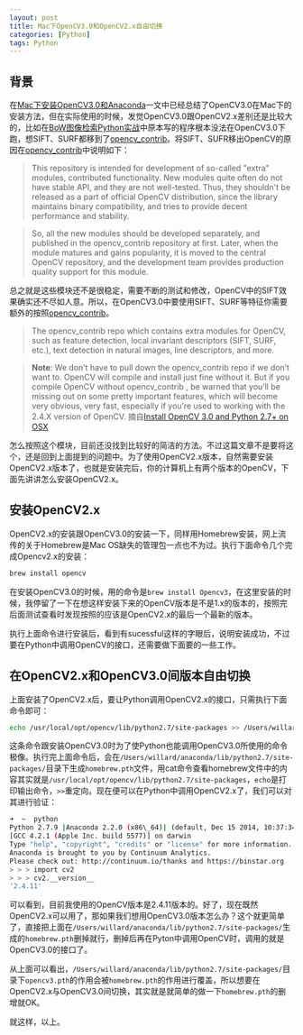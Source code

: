 ```yaml
---
layout: post
title: Mac下OpenCV3.0和OpenCV2.x自由切换
categories: [Python]
tags: Python
---
```


## 背景

在[Mac下安装OpenCV3.0和Anaconda][1]一文中已经总结了OpenCV3.0在Mac下的安装方法，但在实际使用的时候，发觉OpenCV3.0跟OpenCV2.x差别还是比较大的，比如在[BoW图像检索Python实战][2]中原本写的程序根本没法在OpenCV3.0下跑，想SIFT、SURF都移到了[opencv\_contrib][3]。将SIFT、SUFR移出OpenCV的原因在[opencv\_contrib][4]中说明如下：

> This repository is intended for development of so-called "extra" modules, contributed functionality. New modules quite often do not have stable API, and they are not well-tested. Thus, they shouldn't be released as a part of official OpenCV distribution, since the library maintains binary compatibility, and tries to provide decent performance and stability.

> So, all the new modules should be developed separately, and published in the opencv\_contrib repository at first. Later, when the module matures and gains popularity, it is moved to the central OpenCV repository, and the development team provides production quality support for this module.

总之就是这些模块还不是很稳定，需要不断的测试和修改，OpenCV中的SIFT效果确实还不尽如人意。所以，在OpenCV3.0中要使用SIFT、SURF等特征你需要额外的按照[opencv\_contrib][5]。

> The opencv\_contrib  repo which contains extra modules for OpenCV, such as feature detection, local invariant descriptors (SIFT, SURF, etc.), text detection in natural images, line descriptors, and more.

> **Note**: We don’t have to pull down the opencv\_contrib  repo if we don’t want to. OpenCV will compile and install just fine without it. But if you compile OpenCV without opencv\_contrib , be warned that you’ll be missing out on some pretty important features, which will become very obvious, very fast, especially if you’re used to working with the 2.4.X version of OpenCV.                    摘自[Install OpenCV 3.0 and Python 2.7+ on OSX][6]

怎么按照这个模块，目前还没找到比较好的简洁的方法。不过这篇文章不是要将这个，还是回到上面提到的问题中。为了使用OpenCV2.x版本，自然需要安装OpenCV2.x版本了，也就是安装完后，你的计算机上有两个版本的OpenCV，下面先讲讲怎么安装OpenCV2.x。

## 安装OpenCV2.x
OpenCV2.x的安装跟OpenCV3.0的安装一下，同样用Homebrew安装，网上流传的关于Homebrew是Mac OS缺失的管理包一点也不为过。执行下面命令几个完成Opencv2.x的安装：

```sh
brew install opencv
```

在安装OpenCV3.0的时候，用的命令是`brew install Opencv3`，在这里安装的时候，我停留了一下在想这样安装下来的OpenCV版本是不是1.x的版本的，按照完后面测试查看时发现按照的应该是OpenCV2.x的最后一个最新的版本。

执行上面命令进行安装后，看到有sucessful这样的字眼后，说明安装成功，不过要在Python中调用OpenCV的接口，还需要做下面要的一些工作。

## 在OpenCV2.x和OpenCV3.0间版本自由切换
上面安装了OpenCV2.x后，要让Python调用OpenCV2.x的接口，只需执行下面命令即可：

```sh
echo /usr/local/opt/opencv/lib/python2.7/site-packages >> /Users/willard/anaconda/lib/python2.7/site-packages/homebrew.pth # choose opencv2
```

这条命令跟安装OpenCV3.0时为了使Python也能调用OpenCV3.0所使用的命令极像。执行完上面命令后，会在`/Users/willard/anaconda/lib/python2.7/site-packages/`目录下生成`homebrew.pth`文件，用cat命令查看homebrew文件中的内容其实就是`/usr/local/opt/opencv/lib/python2.7/site-packages`，`echo`是打印输出命令，`>>`重定向。现在便可以在Python中调用OpenCV2.x了，我们可以对其进行验证：

```sh
➜  ~  python
Python 2.7.9 |Anaconda 2.2.0 (x86\_64)| (default, Dec 15 2014, 10:37:34)
[GCC 4.2.1 (Apple Inc. build 5577)] on darwin
Type "help", "copyright", "credits" or "license" for more information.
Anaconda is brought to you by Continuum Analytics.
Please check out: http://continuum.io/thanks and https://binstar.org
> > > import cv2
> > > cv2.__version__
'2.4.11'
```

可以看到，目前我使用的OpenCV版本是2.4.11版本的。好了，现在既然OpenCV2.x可以用了，那如果我们想用OpenCV3.0版本怎么办？这个就更简单了，直接把上面在`/Users/willard/anaconda/lib/python2.7/site-packages/`生成的`homebrew.pth`删掉就行，删掉后再在Pyton中调用OpenCV时，调用的就是OpenCV3.0的接口了。

从上面可以看出，`/Users/willard/anaconda/lib/python2.7/site-packages/`目录下`opencv3.pth`的作用会被`homebrew.pth`的作用进行覆盖，所以想要在OpenCV2.x与OpenCV3.0间切换，其实就是就简单的做一下`homebrew.pth`的删增就OK。

就这样，以上。

[1]:	http://yongyuan.name/blog/install-opencv3-and-anaconda-in-mac-os.html
[2]:	http://yongyuan.name/blog/practical-BoW-for-image-retrieval-with-python.html
[3]:	https://github.com/itseez/opencv_contrib
[4]:	https://github.com/itseez/opencv_contrib
[5]:	https://github.com/itseez/opencv_contrib
[6]:	https://www.pyimagesearch.com/2015/06/15/install-opencv-3-0-and-python-2-7-on-osx/
